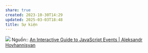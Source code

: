 ```yaml
---
share: true
created: 2023-10-30T14:29
updated: 2025-03-03T18:48
title: Sự kiện
---
```

![](https://www.aleksandrhovhannisyan.com/assets/images/eBWEGfiGYT-1632.webp) 
Nguồn:: [An Interactive Guide to JavaScript Events | Aleksandr Hovhannisyan](https://www.aleksandrhovhannisyan.com/blog/interactive-guide-to-javascript-events/)